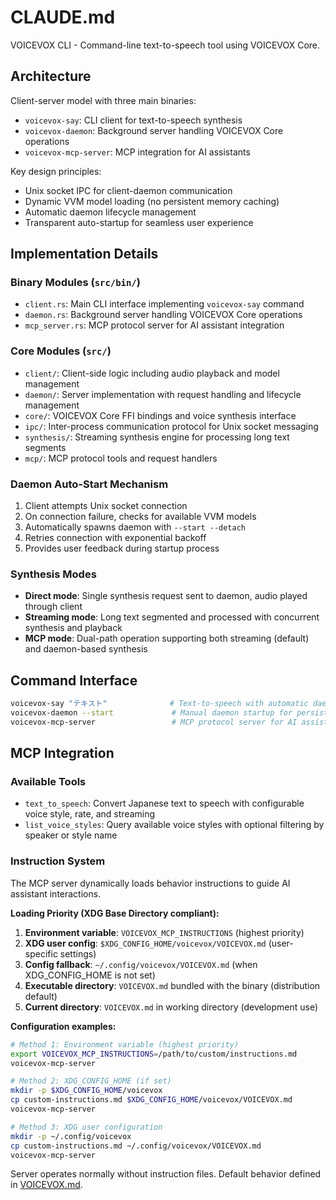 # CLAUDE.md

VOICEVOX CLI - Command-line text-to-speech tool using VOICEVOX Core.

## Architecture

Client-server model with three main binaries:
- `voicevox-say`: CLI client for text-to-speech synthesis
- `voicevox-daemon`: Background server handling VOICEVOX Core operations
- `voicevox-mcp-server`: MCP integration for AI assistants

Key design principles:
- Unix socket IPC for client-daemon communication
- Dynamic VVM model loading (no persistent memory caching)
- Automatic daemon lifecycle management
- Transparent auto-startup for seamless user experience

## Implementation Details

### Binary Modules (`src/bin/`)
- `client.rs`: Main CLI interface implementing `voicevox-say` command
- `daemon.rs`: Background server handling VOICEVOX Core operations
- `mcp_server.rs`: MCP protocol server for AI assistant integration

### Core Modules (`src/`)
- `client/`: Client-side logic including audio playback and model management
- `daemon/`: Server implementation with request handling and lifecycle management
- `core/`: VOICEVOX Core FFI bindings and voice synthesis interface
- `ipc/`: Inter-process communication protocol for Unix socket messaging
- `synthesis/`: Streaming synthesis engine for processing long text segments
- `mcp/`: MCP protocol tools and request handlers

### Daemon Auto-Start Mechanism
1. Client attempts Unix socket connection
2. On connection failure, checks for available VVM models
3. Automatically spawns daemon with `--start --detach`
4. Retries connection with exponential backoff
5. Provides user feedback during startup process

### Synthesis Modes
- **Direct mode**: Single synthesis request sent to daemon, audio played through client
- **Streaming mode**: Long text segmented and processed with concurrent synthesis and playback  
- **MCP mode**: Dual-path operation supporting both streaming (default) and daemon-based synthesis

## Command Interface

```bash
voicevox-say "テキスト"              # Text-to-speech with automatic daemon startup
voicevox-daemon --start             # Manual daemon startup for persistent operation
voicevox-mcp-server                 # MCP protocol server for AI assistant integration
```

## MCP Integration

### Available Tools
- `text_to_speech`: Convert Japanese text to speech with configurable voice style, rate, and streaming
- `list_voice_styles`: Query available voice styles with optional filtering by speaker or style name

### Instruction System
The MCP server dynamically loads behavior instructions to guide AI assistant interactions.

**Loading Priority (XDG Base Directory compliant):**

1. **Environment variable**: `VOICEVOX_MCP_INSTRUCTIONS` (highest priority)
2. **XDG user config**: `$XDG_CONFIG_HOME/voicevox/VOICEVOX.md` (user-specific settings)
3. **Config fallback**: `~/.config/voicevox/VOICEVOX.md` (when XDG_CONFIG_HOME is not set)
4. **Executable directory**: `VOICEVOX.md` bundled with the binary (distribution default)
5. **Current directory**: `VOICEVOX.md` in working directory (development use)

**Configuration examples:**

```bash
# Method 1: Environment variable (highest priority)
export VOICEVOX_MCP_INSTRUCTIONS=/path/to/custom/instructions.md
voicevox-mcp-server

# Method 2: XDG_CONFIG_HOME (if set)
mkdir -p $XDG_CONFIG_HOME/voicevox
cp custom-instructions.md $XDG_CONFIG_HOME/voicevox/VOICEVOX.md
voicevox-mcp-server

# Method 3: XDG user configuration
mkdir -p ~/.config/voicevox
cp custom-instructions.md ~/.config/voicevox/VOICEVOX.md
voicevox-mcp-server
```

Server operates normally without instruction files. Default behavior defined in [VOICEVOX.md](VOICEVOX.md).